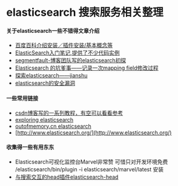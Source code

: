 elasticsearch 搜索服务相关整理
=======================

#### 关于elasticsearch一些不错得文章介绍
- [百度百科介绍安装／插件安装/基本概念等](http://baike.baidu.com/link?url=m3royrqG6LDfZfTOXRJVZgOz1HyGMjQ3orPh1hpgpMxft-YibGLIMuQuNQ0i9lSMrdOohamKOZwwrCRZB8zewa)
- [ElasticSearch入门笔记,提供了不少代码实例](http://www.nosqldb.cn/1368777378160.html)
- [segmentfault-博客团队写的elasticsearch初探 ](http://www.tuicool.com/articles/fUNjYz)
- [Elasticsearch 的坑爹事——记录一次mapping field修改过程](http://www.cnblogs.com/Creator/p/3722408.html)
- [探索elasticsearch——jianshu](http://www.jianshu.com/p/0b4346f503e3)
- [elasticsearch的安全漏洞](http://storysky.blog.51cto.com/628458/1414326)

#### 一些常用链接
- [csdn博客写的一系列教程，有空可以看看参考](http://blog.csdn.net/geloin/article/category/1314311/2)
- [exploring elasticsearch](http://exploringelasticsearch.com/)
- [outofmemory.cn elasticsearch](http://ju.outofmemory.cn/tag/ElasticSearch/)
- [http://www.elasticsearch.org/](http://www.elasticsearch.org/)


#### 收集得一些有用东东
- Elasticsearch可视化监控台Marvel非常赞 可惜只对开发环境免费 /elasticsearch/bin/plugin -i elasticsearch/marvel/latest 安装
- [与搜索交互的head插件elasticsearch-head](http://mobz.github.io/elasticsearch-head/)

